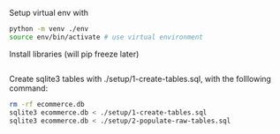 
Setup virtual env with

```bash
python -m venv ./env               
source env/bin/activate # use virtual environment
```

Install libraries (will pip freeze later)

```bash

```

Create sqlite3 tables with ./setup/1-create-tables.sql, with the folllowing command:

```bash
rm -rf ecommerce.db
sqlite3 ecommerce.db < ./setup/1-create-tables.sql
sqlite3 ecommerce.db < ./setup/2-populate-raw-tables.sql
```


